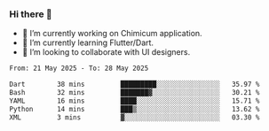 ### Hi there 👋

<!--
**devcat37/devcat37** is a ✨ _special_ ✨ repository because its `README.md` (this file) appears on your GitHub profile.-->


- 🔭 I’m currently working on Chimicum application.
- 🌱 I’m currently learning Flutter/Dart.
- 👯 I’m looking to collaborate with UI designers.
<!-- - 🤔 I’m looking for help with ... -->

<!--START_SECTION:waka-->

```txt
From: 21 May 2025 - To: 28 May 2025

Dart        38 mins         █████████░░░░░░░░░░░░░░░░   35.97 %
Bash        32 mins         ███████▓░░░░░░░░░░░░░░░░░   30.21 %
YAML        16 mins         ████░░░░░░░░░░░░░░░░░░░░░   15.71 %
Python      14 mins         ███▒░░░░░░░░░░░░░░░░░░░░░   13.62 %
XML         3 mins          ▓░░░░░░░░░░░░░░░░░░░░░░░░   03.30 %
```

<!--END_SECTION:waka-->

